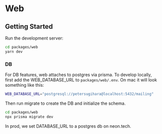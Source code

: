 # Web

## Getting Started

Run the development server:

```bash
cd packages/web
yarn dev
```

### DB

For DB features, web attaches to postgres via prisma. To develop locally, first add the WEB_DATABASE_URL to `packages/web/.env`. On mac it will look something like this:

```bash
WEB_DATABASE_URL="postgresql://petersugihara@localhost:5432/mailing"
```

Then run migrate to create the DB and initialize the schema.

```bash
cd packages/web
npx prisma migrate dev
```

In prod, we set DATABASE_URL to a postgres db on neon.tech.
